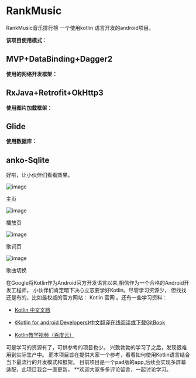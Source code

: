 # RankMusic
RankMusic音乐排行榜 一个使用kotlin 语言开发的android项目。

**该项目使用模式：**

## MVP+DataBinding+Dagger2

**使用的网络开发框架：**

## RxJava+Retrofit+OkHttp3
 
**使用图片加载框架：**

## Glide

 **使用数据库：**

## anko-Sqlite

好啦，让小伙伴们看看效果。

![image](https://raw.githubusercontent.com/Callanna/RankMusic/master/art/mian.png)

主页

![image](https://raw.githubusercontent.com/Callanna/RankMusic/master/art/play.png)

播放页

![image](https://raw.githubusercontent.com/Callanna/RankMusic/master/art/lrc.png)

歌词页

![image](https://raw.githubusercontent.com/Callanna/RankMusic/master/art/ezgif.com-video-to-gif.gif)

歌曲切换

在Google将Kotlin作为Android官方开发语言以来,相信作为一个合格的Android开发工程师，
小伙伴们肯定暗下决心立志要学好Kotlin。尽管学习资源少，
但找找还是有的，比如最权威的官方网站： Kotlin 官网 。还有一些学习资料：

* [Kotlin 中文文档](https://link.juejin.im/?target=https%3A%2F%2Fkotlinlang.org%2F)

* [《Kotlin for android Developers》中文翻译在线阅读或下载GitBook](https://www.gitbook.com/book/wangjiegulu/kotlin-for-android-developers-zh/details)

* [Kotlin教学视频（百度云）](http://pan.baidu.com/s/1nvGYAfB)

可是学习的资源有了，可供参考的项目也少。 兴致勃勃的学习了之后，发现很难用到实际生产中。
而本项目旨在提供大家一个参考，看看如何使用Kotlin语言结合当下最流行的开发模式和框架。
目前项目是一个pad版的app,后续会实现多屏幕适配，此项目我会一直更新，
**欢迎大家多多评论留言，一起讨论学习。
